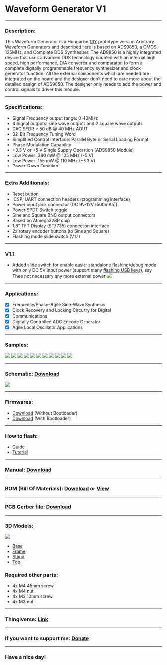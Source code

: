 # Waveform Generator V1

---

### Description:

This Waveform Generator is a Hungarian [DIY](https://en.wikipedia.org/wiki/Do_it_yourself "Wikipedia") prototype version Arbitrary Waveform Generators and described here is based on ADS9850, a CMOS, 125MHz, and Complete DDS Synthesizer. The AD9850 is a highly integrated device that uses advanced DDS technology coupled with an internal high speed, high performance, D/A converter and comparator, to form a complete digitally programmable frequency synthesizer and clock generator function. All the external components which are needed are integrated on the board and the designer don’t need to care more about the detailed design of ADS9850. The designer only needs to add the power and control signals to driver this module.

---

### Specifications:

- Signal Frequency output range: 0-40MHz
- 4 Signal outputs: sine wave outputs and 2 square wave outputs
- DAC SFDR > 50 dB @ 40 MHz AOUT
- 32-Bit Frequency Tuning Word
- Simplified Control Interface: Parallel Byte or Serial Loading Format
- Phase Modulation Capability
- +3.3 V or +5 V Single Supply Operation (ADS9850 Module)
- Low Power: 380 mW @ 125 MHz (+5 V)
- Low Power: 155 mW @ 110 MHz (+3.3 V)
- Power-Down Function

---

### Extra Additionals:

- Reset button
- ICSP, UART connection headers (programming interface)
- Power input jack connector (DC 9V-12V (500mAh))
- Power SPDT Switch toggle
- Sine and Square BNC output connectors
- Based on Atmega328P chip
- 1,8" TFT Display (ST7735) connection interface
- 2x rotary encoder buttons (to Sine and Square)
- Flashing mode slide switch (V1.1)

---

### V1.1

- Added slide switch for enable easier standalone flashing/debug mode with only DC 5V input power (support many [flashing USB keys](https://www.aliexpress.com/wholesale?catId=0&initiative_id=SB_20200810135246&SearchText=ftdi+usb "Aliexpress")), say Thee not necessary  any more external power
![](/pictures/8.jpg)

---

### Applications:

- [x] Frequency/Phase–Agile Sine-Wave Synthesis
- [x] Clock Recovery and Locking Circuitry for Digital
- [x] Communications
- [x] Digitally Controlled ADC Encode Generator
- [x] Agile Local Oscillator Applications

---

### Samples:

![](/pictures/3.jpg)
![](/pictures/1.jpg)
![](/pictures/2.jpg)
![](/pictures/4.jpg)
![](/pictures/5.jpg)
![](/pictures/6.jpg)
![](/pictures/7.jpg)
![](/pictures/1khz_si.jpg)
![](/pictures/1khz_sq.jpg)
![](/pictures/1mhz_si.jpg)
![](/pictures/1mhz_sq.jpg)

---

### Schematic: [Download](https://github.com/drcyberg/Waveform_Generator_V1/blob/master/pictures/waveform_generator.pdf "Download")

![](/pictures/waveform_generator-1.jpg)

---

### Firmwares:

- [Download](https://github.com/drcyberg/Waveform_Generator_V1/blob/master/firmware/wfg_v1.hex "Firmware") (Without Bootloader)
- [Download](https://github.com/drcyberg/Waveform_Generator_V1/blob/master/firmware/wfg_v1_with_bootloader.hex "Firmware") (With Bootloader)

---

### How to flash:

- [Guide](https://www.arduino.cc/en/Guide/ArduinoISP "Guide")
- [Tutorial](https://www.arduino.cc/en/tutorial/arduinoISP "Tutorial")

---

### Manual: [Download](https://github.com/drcyberg/Waveform_Generator_V1/blob/master/pictures/ad9850.pdf "Manual")

---

### BOM (Bill Of Materials): [Download](https://github.com/drcyberg/Waveform_Generator_V1/blob/master/pictures/waveform_generator.xlsx "Link") or [View](https://docs.zoho.eu/sheet/published.do?rid=4giszd4cce01cc18e43eeb01cfa9d0c18318f "View")

---

### PCB Gerber file: [Download](https://github.com/drcyberg/Waveform_Generator_V1/blob/master/manufacturing/wfg_v1_1.zip "Download")

---

### 3D Models:

![](/pictures/Assembled.jpg)

- [Base](https://github.com/drcyberg/Waveform_Generator_V1/blob/master/stl/base.stl "Base")
- [Frame](https://github.com/drcyberg/Waveform_Generator_V1/blob/master/stl/frame.stl "Frame")
- [Stand](https://github.com/drcyberg/Waveform_Generator_V1/blob/master/stl/stand.stl "Stand")
- [Top](https://github.com/drcyberg/Waveform_Generator_V1/blob/master/stl/top.stl "Top")

### Required other parts:

- 4x M4 45mm screw
- 4x M4 nut
- 4x M3 10mm screw
- 4x M3 nut

---

### Thingiverse: [Link](https://www.thingiverse.com/thing:4544577 "Link")

---

### If you want to support me: [Donate](https://www.paypal.me/Kunee82 "Donate")

---

### Have a nice day!
